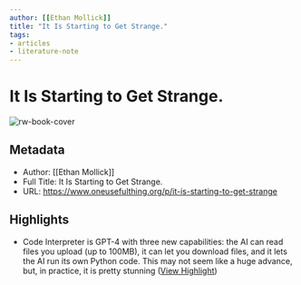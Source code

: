 ```yaml
---
author: [[Ethan Mollick]]
title: "It Is Starting to Get Strange."
tags: 
- articles
- literature-note
---
```

# It Is Starting to Get Strange.

![rw-book-cover](https://substackcdn.com/image/fetch/f_auto,q_auto:good,fl_progressive:steep/https%3A%2F%2Fsubstack-post-media.s3.amazonaws.com%2Fpublic%2Fimages%2F1d20b9bd-dd0c-4178-ae35-1e33984da433_2345x1413.png)

## Metadata
- Author: [[Ethan Mollick]]
- Full Title: It Is Starting to Get Strange.
- URL: https://www.oneusefulthing.org/p/it-is-starting-to-get-strange

## Highlights
- Code Interpreter is GPT-4 with three new capabilities: the AI can read files you upload (up to 100MB), it can let you download files, and it lets the AI run its own Python code. This may not seem like a huge advance, but, in practice, it is pretty stunning ([View Highlight](https://read.readwise.io/read/01gzexj4j5a2zke8zk8a2r4bqa))
